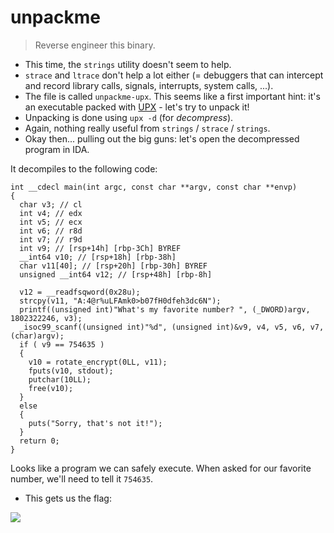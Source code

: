 # unpackme

> Reverse engineer this binary.

* This time, the `strings` utility doesn't seem to help.
* `strace` and `ltrace` don't help a lot either (= debuggers that can intercept and record library calls, signals, interrupts, system calls, ...).
* The file is called `unpackme-upx`. This seems like a first important hint: it's an executable packed with [UPX](https://upx.github.io/) - let's try to unpack it!
* Unpacking is done using `upx -d` (for *decompress*).
* Again, nothing really useful from `strings` / `strace` / `strings`.
* Okay then... pulling out the big guns: let's open the decompressed program in IDA.

It decompiles to the following code:

```
int __cdecl main(int argc, const char **argv, const char **envp)
{
  char v3; // cl
  int v4; // edx
  int v5; // ecx
  int v6; // r8d
  int v7; // r9d
  int v9; // [rsp+14h] [rbp-3Ch] BYREF
  __int64 v10; // [rsp+18h] [rbp-38h]
  char v11[40]; // [rsp+20h] [rbp-30h] BYREF
  unsigned __int64 v12; // [rsp+48h] [rbp-8h]

  v12 = __readfsqword(0x28u);
  strcpy(v11, "A:4@r%uLFAmk0>b07fH0dfeh3dc6N");
  printf((unsigned int)"What's my favorite number? ", (_DWORD)argv, 1802322246, v3);
  _isoc99_scanf((unsigned int)"%d", (unsigned int)&v9, v4, v5, v6, v7, (char)argv);
  if ( v9 == 754635 )
  {
    v10 = rotate_encrypt(0LL, v11);
    fputs(v10, stdout);
    putchar(10LL);
    free(v10);
  }
  else
  {
    puts("Sorry, that's not it!");
  }
  return 0;
}
```

Looks like a program we can safely execute. When asked for our favorite number, we'll need to tell it `754635`.

* This gets us the flag:

![](https://i.imgur.com/J2KGWWN.png)
